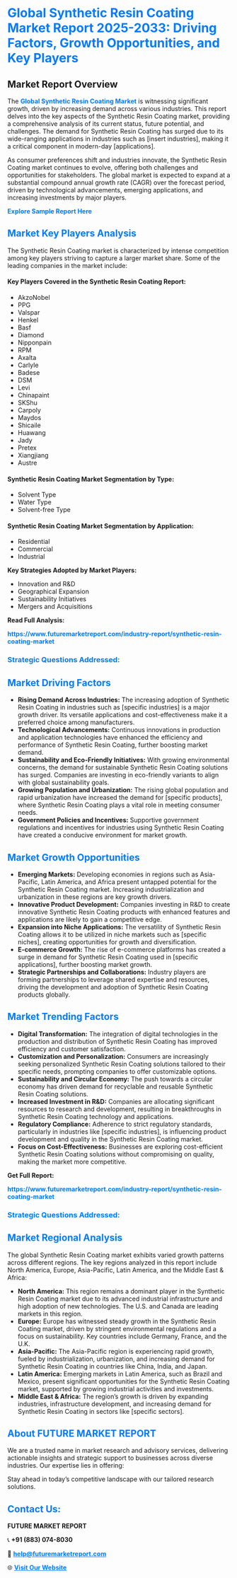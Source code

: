 <h1 style="color: #007BFF;">Global Synthetic Resin Coating Market Report 2025-2033: Driving Factors, Growth Opportunities, and Key Players</h1>

<section id="overview">
<h2>Market Report Overview</h2>
<p>The <a href="https://www.futuremarketreport.com/industry-report/synthetic-resin-coating-market" style="color: #007BFF; text-decoration: none;"><strong>Global Synthetic Resin Coating Market</strong></a> is witnessing significant growth, driven by increasing demand across various industries. This report delves into the key aspects of the Synthetic Resin Coating market, providing a comprehensive analysis of its current status, future potential, and challenges. The demand for Synthetic Resin Coating has surged due to its wide-ranging applications in industries such as [insert industries], making it a critical component in modern-day [applications].</p>
<p>As consumer preferences shift and industries innovate, the Synthetic Resin Coating market continues to evolve, offering both challenges and opportunities for stakeholders. The global market is expected to expand at a substantial compound annual growth rate (CAGR) over the forecast period, driven by technological advancements, emerging applications, and increasing investments by major players.</p>
</section>

<section id="overview">
<p><a href="https://www.futuremarketreport.com/request-sample/reportId=59653" style="color: #007BFF; text-decoration: none;"><strong>Explore Sample Report Here</strong></a></p>
</section>

<section id="key-players">
<h2 style="color: #007BFF;">Market Key Players Analysis</h2>
<p>The Synthetic Resin Coating market is characterized by intense competition among key players striving to capture a larger market share. Some of the leading companies in the market include:</p>
<h4>Key Players Covered in the Synthetic Resin Coating Report:</h4>
<ul><li>AkzoNobel</li><li>PPG</li><li>Valspar</li><li>Henkel</li><li>Basf</li><li>Diamond</li><li>Nipponpain</li><li>RPM</li><li>Axalta</li><li>Carlyle</li><li>Badese</li><li>DSM</li><li>Levi</li><li>Chinapaint</li><li>SKShu</li><li>Carpoly</li><li>Maydos</li><li>Shicaile</li><li>Huawang</li><li>Jady</li><li>Pretex</li><li>Xiangjiang</li><li>Austre</li></ul>
<h4>Synthetic Resin Coating Market Segmentation by Type:</h4>
<ul><li>Solvent Type</li><li>Water Type</li><li>Solvent-free Type</li></ul>

<h4>Synthetic Resin Coating Market Segmentation by Application:</h4>
<ul><li>Residential</li><li>Commercial</li><li>Industrial</li></ul>
<p><strong>Key Strategies Adopted by Market Players:</strong></p>
<ul>
<li>Innovation and R&D</li>
<li>Geographical Expansion</li>
<li>Sustainability Initiatives</li>
<li>Mergers and Acquisitions</li>
</ul>
</section>

<section>
<p><strong>Read Full Analysis: </strong></p><a href="https://www.futuremarketreport.com/industry-report/synthetic-resin-coating-market" style="color: #007BFF; text-decoration: none;"><strong>https://www.futuremarketreport.com/industry-report/synthetic-resin-coating-market</strong></a>
<h3 style="color: #007BFF;">Strategic Questions Addressed:</h3>
</section>

<section id="driving-factors">
<h2 style="color: #007BFF;">Market Driving Factors</h2>
<ul>
<li><strong>Rising Demand Across Industries:</strong> The increasing adoption of Synthetic Resin Coating in industries such as [specific industries] is a major growth driver. Its versatile applications and cost-effectiveness make it a preferred choice among manufacturers.</li>
<li><strong>Technological Advancements:</strong> Continuous innovations in production and application technologies have enhanced the efficiency and performance of Synthetic Resin Coating, further boosting market demand.</li>
<li><strong>Sustainability and Eco-Friendly Initiatives:</strong> With growing environmental concerns, the demand for sustainable Synthetic Resin Coating solutions has surged. Companies are investing in eco-friendly variants to align with global sustainability goals.</li>
<li><strong>Growing Population and Urbanization:</strong> The rising global population and rapid urbanization have increased the demand for [specific products], where Synthetic Resin Coating plays a vital role in meeting consumer needs.</li>
<li><strong>Government Policies and Incentives:</strong> Supportive government regulations and incentives for industries using Synthetic Resin Coating have created a conducive environment for market growth.</li>
</ul>
</section>

<section id="growth-opportunities">
<h2 style="color: #007BFF;">Market Growth Opportunities</h2>
<ul>
<li><strong>Emerging Markets:</strong> Developing economies in regions such as Asia-Pacific, Latin America, and Africa present untapped potential for the Synthetic Resin Coating market. Increasing industrialization and urbanization in these regions are key growth drivers.</li>
<li><strong>Innovative Product Development:</strong> Companies investing in R&D to create innovative Synthetic Resin Coating products with enhanced features and applications are likely to gain a competitive edge.</li>
<li><strong>Expansion into Niche Applications:</strong> The versatility of Synthetic Resin Coating allows it to be utilized in niche markets such as [specific niches], creating opportunities for growth and diversification.</li>
<li><strong>E-commerce Growth:</strong> The rise of e-commerce platforms has created a surge in demand for Synthetic Resin Coating used in [specific applications], further boosting market growth.</li>
<li><strong>Strategic Partnerships and Collaborations:</strong> Industry players are forming partnerships to leverage shared expertise and resources, driving the development and adoption of Synthetic Resin Coating products globally.</li>
</ul>
</section>

<section id="trending-factors">
<h2 style="color: #007BFF;">Market Trending Factors</h2>
<ul>
<li><strong>Digital Transformation:</strong> The integration of digital technologies in the production and distribution of Synthetic Resin Coating has improved efficiency and customer satisfaction.</li>
<li><strong>Customization and Personalization:</strong> Consumers are increasingly seeking personalized Synthetic Resin Coating solutions tailored to their specific needs, prompting companies to offer customizable options.</li>
<li><strong>Sustainability and Circular Economy:</strong> The push towards a circular economy has driven demand for recyclable and reusable Synthetic Resin Coating solutions.</li>
<li><strong>Increased Investment in R&D:</strong> Companies are allocating significant resources to research and development, resulting in breakthroughs in Synthetic Resin Coating technology and applications.</li>
<li><strong>Regulatory Compliance:</strong> Adherence to strict regulatory standards, particularly in industries like [specific industries], is influencing product development and quality in the Synthetic Resin Coating market.</li>
<li><strong>Focus on Cost-Effectiveness:</strong> Businesses are exploring cost-efficient Synthetic Resin Coating solutions without compromising on quality, making the market more competitive.</li>
</ul>
</section>

<section>
<p><strong>Get Full Report: </strong></p><a href="https://www.futuremarketreport.com/industry-report/synthetic-resin-coating-market" style="color: #007BFF; text-decoration: none;"><strong>https://www.futuremarketreport.com/industry-report/synthetic-resin-coating-market</strong></a>
<h3 style="color: #007BFF;">Strategic Questions Addressed:</h3>
</section>


<section id="regional-analysis">
<h2 style="color: #007BFF;">Market Regional Analysis</h2>
<p>The global Synthetic Resin Coating market exhibits varied growth patterns across different regions. The key regions analyzed in this report include North America, Europe, Asia-Pacific, Latin America, and the Middle East & Africa:</p>
<ul>
<li><strong>North America:</strong> This region remains a dominant player in the Synthetic Resin Coating market due to its advanced industrial infrastructure and high adoption of new technologies. The U.S. and Canada are leading markets in this region.</li>
<li><strong>Europe:</strong> Europe has witnessed steady growth in the Synthetic Resin Coating market, driven by stringent environmental regulations and a focus on sustainability. Key countries include Germany, France, and the U.K.</li>
<li><strong>Asia-Pacific:</strong> The Asia-Pacific region is experiencing rapid growth, fueled by industrialization, urbanization, and increasing demand for Synthetic Resin Coating in countries like China, India, and Japan.</li>
<li><strong>Latin America:</strong> Emerging markets in Latin America, such as Brazil and Mexico, present significant opportunities for the Synthetic Resin Coating market, supported by growing industrial activities and investments.</li>
<li><strong>Middle East & Africa:</strong> The region’s growth is driven by expanding industries, infrastructure development, and increasing demand for Synthetic Resin Coating in sectors like [specific sectors].</li>
</ul>
</section>

<footer>
<h2 style="color: #007BFF;">About FUTURE MARKET REPORT</h2>
<p>We are a trusted name in market research and advisory services, delivering actionable insights and strategic support to businesses across diverse industries. Our expertise lies in offering:</p>

<p>Stay ahead in today’s competitive landscape with our tailored research solutions.</p>

<h2 style="color: #007BFF;">Contact Us:</h2>
<p><strong>FUTURE MARKET REPORT</strong></p>
<p>📞 <strong>+91 (883) 074-8030</strong></p>
<p>📧 <strong><a href="mailto:help@futuremarketreport.com" style="color: #007BFF;">help@futuremarketreport.com</a></strong></p>
<p>🌐 <strong><a href="https://www.futuremarketreport.com/" style="color: #007BFF;">Visit Our Website</a></strong></p>
</footer>